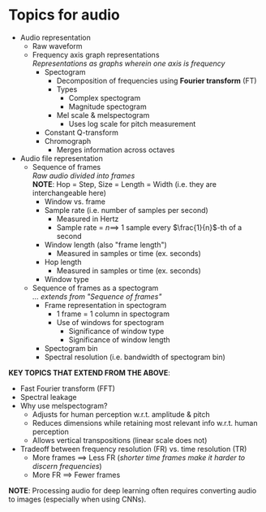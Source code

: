 # Topics for audio

- Audio representation
    - Raw waveform
    - Frequency axis graph representations <br> _Representations as graphs wherein one axis is frequency_
        - Spectogram
            - Decomposition of frequencies using **Fourier transform** (FT)
            - Types
                - Complex spectogram
                - Magnitude spectogram
            - Mel scale & melspectogram
                - Uses log scale for pitch measurement
        - Constant Q-transform
        - Chromograph
            - Merges information across octaves
- Audio file representation
    - Sequence of frames <br> _Raw audio divided into frames_ <br> **NOTE**: Hop = Step, Size = Length = Width (i.e. they are interchangeable here)
        - Window vs. frame
        - Sample rate (i.e. number of samples per second)
            - Measured in Hertz
            - Sample rate = $n \implies$ 1 sample every $\frac{1}{n}$-th of a second
        - Window length (also "frame length")
            - Measured in samples or time (ex. seconds)
        - Hop length
            - Measured in samples or time (ex. seconds)
        - Window type
    - Sequence of frames as a spectogram <br> _... extends from "Sequence of frames"_
        - Frame representation in spectogram
            - 1 frame = 1 column in spectogram
            - Use of windows for spectogram
                - Significance of window type
                - Significance of window  length
        - Spectogram bin
        - Spectral resolution (i.e. bandwidth of spectogram bin)

**KEY TOPICS THAT EXTEND FROM THE ABOVE**:

- Fast Fourier transform (FFT)
- Spectral leakage
- Why use melspectogram?
    - Adjusts for human perception w.r.t. amplitude & pitch
    - Reduces dimensions while retaining most relevant info w.r.t. human perception
    - Allows vertical transpositions (linear scale does not)
- Tradeoff between frequency resolution (FR) vs. time resolution (TR)
    - More frames $\implies$ Less FR (_shorter time frames make it harder to discern frequencies_)
    - More FR $\implies$ Fewer frames

**NOTE**: Processing audio for deep learning often requires converting audio to images (especially when using CNNs).
